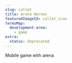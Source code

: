 ```yaml
---
slug: callet
title: Arena Heroes
featuredImageId: callet_icon
termsMap:
  development-area:
    - game
extra:
  status: deprecated
---
```


Mobile game with arena